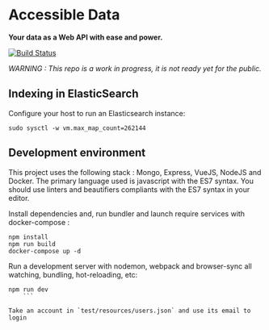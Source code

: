 # Accessible Data

**Your data as a Web API with ease and power.**

[![Build Status](https://travis-ci.org/koumoul-dev/accessible-data.svg?branch=master)](https://travis-ci.org/koumoul-dev/accessible-data)

*WARNING : This repo is a work in progress, it is not ready yet for the public.*

## Indexing in ElasticSearch

Configure your host to run an Elasticsearch instance:

    sudo sysctl -w vm.max_map_count=262144

## Development environment
This project uses the following stack : Mongo, Express, VueJS, NodeJS and Docker. The primary language used is javascript with the ES7 syntax.
You should use linters and beautifiers compliants with the ES7 syntax in your editor.

Install dependencies and, run bundler and launch require services with docker-compose :
```
npm install
npm run build
docker-compose up -d
```

Run a development server with nodemon, webpack and browser-sync all watching, bundling, hot-reloading, etc:
```
npm run dev
    ```

Take an account in `test/resources/users.json` and use its email to login
